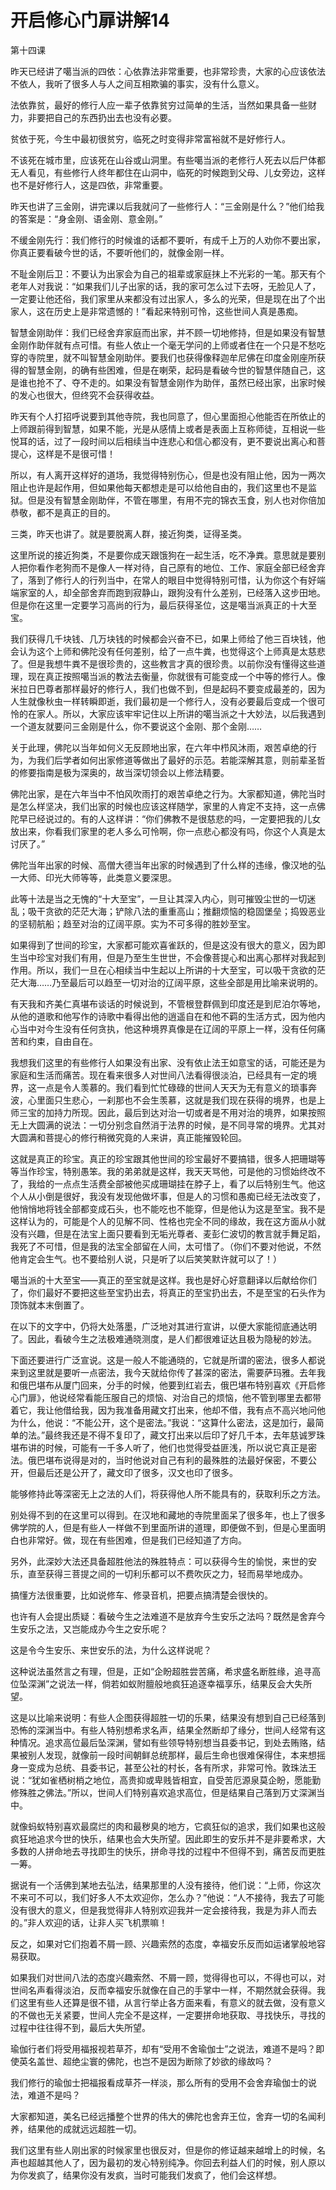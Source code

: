 # 开启修心门扉讲解14

第十四课

昨天已经讲了噶当派的四依：心依靠法非常重要，也非常珍贵，大家的心应该依法不依人，我听了很多人与人之间互相欺骗的事实，没有什么意义。

法依靠贫，最好的修行人应一辈子依靠贫穷过简单的生活，当然如果具备一些财力，非要把自己的东西扔出去也没有必要。

贫依于死，今生中最初很贫穷，临死之时变得非常富裕就不是好修行人。

不该死在城市里，应该死在山谷或山洞里。有些噶当派的老修行人死去以后尸体都无人看见，有些修行人终年都住在山洞中，临死的时候跑到父母、儿女旁边，这样也不是好修行人，这是四依，非常重要。

昨天也讲了三金刚，讲完课以后我就问了一些修行人：“三金刚是什么？”他们给我的答案是：“身金刚、语金刚、意金刚。”

不缓金刚先行：我们修行的时候谁的话都不要听，有成千上万的人劝你不要出家，你真正要看破今世的话，不要听他们的，就像金刚一样。

不耻金刚后卫：不要认为出家会为自己的祖辈或家庭抹上不光彩的一笔。那天有个老年人对我说：“如果我们儿子出家的话，我的家可怎么过下去呀，无脸见人了，一定要让他还俗，我们家里从来都没有过出家人，多么的光荣，但是现在出了个出家人，这在历史上是非常遗憾的！”看起来特别可怜，这些世间人真是愚痴。

智慧金刚助伴：我们已经舍弃家庭而出家，并不顾一切地修持，但是如果没有智慧金刚作助伴就有点可惜。有些人依止一个毫无学问的上师或者住在一个只是不愁吃穿的寺院里，就不叫智慧金刚助伴。要我们也获得像释迦牟尼佛在印度金刚座所获得的智慧金刚，的确有些困难，但是在喇荣，起码是看破今世的智慧伴随自己，这是谁也抢不了、夺不走的。如果没有智慧金刚作为助伴，虽然已经出家，出家时候的发心也很大，但终究不会获得收益。

昨天有个人打招呼说要到其他寺院，我也同意了，但心里面担心他能否在所依止的上师跟前得到智慧，如果不能，光是从感情上或者是表面上互称师徒，互相说一些悦耳的话，过了一段时间以后相续当中连悲心和信心都没有，更不要说出离心和菩提心，这样是不是很可惜！

所以，有人离开这样好的道场，我觉得特别伤心，但是也没有阻止他，因为一两次阻止也许是起作用，但如果他每天都想走是可以给他自由的，我们这里也不是监狱。但是没有智慧金刚助伴，不管在哪里，有用不完的锦衣玉食，别人也对你倍加恭敬，都不是真正的目的。

三类，昨天也讲了。就是要脱离人群，接近狗类，证得圣类。

这里所说的接近狗类，不是要你成天跟饿狗在一起生活，吃不净粪。意思就是要别人把你看作老狗而不是像人一样对待，自己原有的地位、工作、家庭全部已经舍弃了，落到了修行人的行列当中，在常人的眼目中觉得特别可惜，认为你这个有好端端家室的人，却全部舍弃而跑到寂静山，跟狗没有什么差别，已经落入这步田地。但是你在这里一定要学习高尚的行为，最后获得圣位，这是噶当派真正的十大至宝。

我们获得几千块钱、几万块钱的时候都会兴奋不已，如果上师给了他三百块钱，他会认为这个上师和佛陀没有任何差别，给了一点牛粪，也觉得这个上师真是太慈悲了。但是我想牛粪不是很珍贵的，这些教言才真的很珍贵。以前你没有懂得这些道理，现在真正按照噶当派的教法去衡量，你就很有可能变成一个中等的修行人。像米拉日巴尊者那样最好的修行人，我们也做不到，但是起码不要变成最差的，因为人生就像秋虫一样转瞬即逝，我们最初是一个修行人，没有必要最后变成一个很可怜的在家人。所以，大家应该牢牢记住以上所讲的噶当派之十大妙法，以后我遇到一个道友就要问三金刚是什么，你不要说这个金刚、那个金刚……

关于此理，佛陀以当年如何义无反顾地出家，在六年中栉风沐雨，艰苦卓绝的行为，为我们后学者如何出家修道等做出了最好的示范。若能深解其意，则前辈圣哲的修要指南是极为深奥的，故当深切领会以上修法精要。

佛陀出家，是在六年当中不怕风吹雨打的艰苦卓绝之行为。大家都知道，佛陀当时是怎么样坚决，我们出家的时候也应该这样随学，家里的人肯定不支持，这一点佛陀早已经说过的。有的人这样讲：“你们佛教不是很慈悲的吗，一定要把我的儿女放出来，你看我们家里的老人多么可怜啊，你一点悲心都没有吗，你这个人真是太讨厌了。”

佛陀当年出家的时候、高僧大德当年出家的时候遇到了什么样的违缘，像汉地的弘一大师、印光大师等等，此类意义要深思。

此等十法是当之无愧的“十大至宝”，一旦让其深入内心，则可摧毁尘世的一切迷乱；吸干贪欲的茫茫大海；铲除八法的重重高山；推翻烦恼的稳固堡垒；捣毁恶业的坚韧航船；趋至对治的辽阔平原。实为不可多得的胜妙至宝。

如果得到了世间的珍宝，大家都可能欢喜雀跃的，但是这没有很大的意义，因为即生当中珍宝对我们有用，但是乃至生生世世，不会像菩提心和出离心那样对我起到作用。所以，我们一旦在心相续当中生起以上所讲的十大至宝，可以吸干贪欲的茫茫大海……乃至最后可以趋至一切对治的辽阔平原，这些全部是用比喻来说明的。

有天我和齐美仁真堪布谈话的时候说到，不管根登群佩到印度还是到尼泊尔等地，从他的道歌和他写作的诗歌中看得出他的逍遥自在和他不羁的生活方式，因为他内心当中对今生没有任何贪执，他这种境界真像是在辽阔的平原上一样，没有任何痛苦和约束，自由自在。

我想我们这里的有些修行人如果没有出家、没有依止法王如意宝的话，可能还是为家庭和生活而痛苦。现在看来很多人对世间八法看得很淡泊，已经具有一定的境界，这一点是令人羡慕的。我们看到忙忙碌碌的世间人天天为无有意义的琐事奔波，心里面只生悲心，一刹那也不会生羡慕，这就是我们现在获得的境界，也是上师三宝的加持力所现。因此，最后到达对治一切或者是不用对治的境界，如果按照无上大圆满的说法：一切分别念自然消于法界的时候，是不同寻常的境界。尤其对大圆满和菩提心的修行稍微究竟的人来讲，真正能摧毁轮回。

这就是真正的珍宝。真正的珍宝跟其他世间的珍宝最好不要搞错，很多人把珊瑚等等当作珍宝，特别愚笨。我的弟弟就是这样，我天天骂他，可是他的习惯始终改不了，我给的一点点生活费全部被他买成珊瑚挂在脖子上，看了以后特别生气。他这个人从小倒是很好，我没有发现他做坏事，但是人的习惯和愚痴已经无法改变了，他悄悄地将钱全部都变成石头，也不能吃也不能穿，但是他认为这是至宝。我不是这样认为的，可能是个人的见解不同、性格也完全不同的缘故，我在这方面从小就没有兴趣，但是在法宝上面只要看到无垢光尊者、麦彭仁波切的教言就手舞足蹈，我死了不可惜，但是我的法宝全部留在人间，太可惜了。（你们不要对他说，不然他肯定会生气。也不要给别人说，只是听了以后笑笑默许就可以了！）

噶当派的十大至宝——真正的至宝就是这样。我也是好心好意翻译以后献给你们了，你们最好不要把这些至宝扔出去，将真正的至宝扔出去，不是至宝的石头作为顶饰就本末倒置了。

在以下的文字中，仍将大处落墨，广泛地对其进行宣讲，以便大家能彻底通达明了。因此，看破今生之法极难通晓测度，是人们都很难证达且极为隐秘的妙法。

下面还要进行广泛宣说。这是一般人不能通晓的，它就是所谓的密法，很多人都说来到这里就是要听一点密法，我今天就给你传了甚深的密法，需要萨玛雅。去年我和俄巴堪布从厦门回来，分手的时候，他要到红岩去，俄巴堪布特别喜欢《开启修心门扉》，他说经常看能压服自己的烦恼、对治自己的烦恼，他不管到哪里去都带着它，我让他借给我，因为我准备用藏文打出来，他却不借，我有点不高兴地问他为什么，他说：“不能公开，这个是密法。”我说：“这算什么密法，这是加行，最简单的法。”最终我还是不得不复印了，藏文打出来以后印了好几千本，去年慈诚罗珠堪布讲的时候，可能有一千多人听了，他们也觉得受益匪浅，所以说它真正是密法。俄巴堪布说得是对的，当时他说对自己有利的最殊胜的法最好保密，不要公开，但最后还是公开了，藏文印了很多，汉文也印了很多。

能够修持此等深密无上之法的人们，将获得他人所不能具有的，获取利乐之方法。

别处得不到的在这里可以得到。在汉地和藏地的寺院里面呆了很多年，也上了很多佛学院的人，但是有些人一样做不到里面所讲的道理，即便做不到，但是心里面明白也非常好。做，现在有些困难，但是我们已经知道了方向。

另外，此深妙大法还具备超胜他法的殊胜特点：可以获得今生的愉悦，来世的安乐，直至获得三菩提之间的一切利乐都可以不费吹灰之力，轻而易举地成办。

搞懂方法很重要，比如说修车、修录音机，把要点搞清楚会很快的。

也许有人会提出质疑：看破今生之法难道不是放弃今生安乐之法吗？既然是舍弃今生安乐之法，又岂能成办今生之安乐呢？

这是令今生安乐、来世安乐的法，为什么这样说呢？

这种说法虽然言之有理，但是，正如“企盼超胜尝苦痛，希求盛名断胜缘，追寻高位坠深渊”之说法一样，倘若如蚁附膻般地疯狂追逐幸福享乐，结果反会大失所望。

这是以比喻来说明：有些人企图获得超胜一切的乐果，结果没有想到自己已经落到恐怖的深渊当中。有些人特别想希求名声，结果全然断却了缘分，世间人经常有这种情况。追求高位最后坠深渊，譬如有些领导特别想当县委书记，到处去贿赂，结果被别人发现，就像前一段时间朝鲜总统那样，最后生命也很难保得住，本来想摇身一变成为总统、县委书记，甚至公社的村长，各有所求，非常可怜。敦珠法王说：“犹如雀栖树梢之地位，高贵抑或卑贱皆相宜，自受苦厄源泉莫企盼，愿能勤修殊胜之佛法。”所以，世间人们特别喜欢追求高位，但是结果自己落到万丈深渊当中。

就像蚂蚁特别喜欢最腐烂的肉和最秽臭的地方，它疯狂似的追求，我们如果也这般疯狂地追求今世的快乐，结果也会大失所望。因此即生的安乐并不是非要希求，大多数的人拼命地去寻找即生的快乐，拼命寻找的过程中不但得不到，痛苦反而更胜一筹。

据说有一个活佛到某地去弘法，结果那里的人没有接待，他们说：“上师，你这次不来可不可以，我们好多人不太欢迎你，怎么办？”他说：“人不接待，我去了可能没有很大的意义，但是我觉得非人特别欢迎我并一定会接待我，我是为非人而去的。”非人欢迎的话，让非人买飞机票嘛！

反之，如果对它们抱着不屑一顾、兴趣索然的态度，幸福安乐反而如运诸掌般地容易获取。

如果我们对世间八法的态度兴趣索然、不屑一顾，觉得得也可以，不得也可以，对世间名声看得淡泊，反而幸福安乐就像在自己的手掌中一样，不期然就会获得。我们这里有些人还算是很不错，从言行举止各方面来看，有意义的就去做，没有意义的不做也无关紧要，世间人完全不是这样，一定要拼命地获取、寻找快乐，寻找的过程中往往得不到，最后大失所望。

瑜伽行者们将受用福报视若草芥，却有“受用不舍瑜伽士”之说法，难道不是吗？即使英名盖世、超绝尘寰的佛陀，也岂不是因为断除了妙欲的缘故吗？

我们修行的瑜伽士把福报看成草芥一样淡，那么所有的受用不会舍弃瑜伽士的说法，难道不是吗？

大家都知道，美名已经远播整个世界的伟大的佛陀也舍弃王位，舍弃一切的名闻利养，结果他的成就远远超胜一切。

我们这里有些人刚出家的时候家里也很反对，但是你的修证越来越增上的时候，名声也超越其他人了，因为最初的发心特别纯净。你回去利益人们的时候，别人原以为你发疯了，结果你没有发疯，当时可能我们发疯了，他们会这样想。


